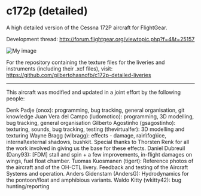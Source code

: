 c172p (detailed)
================

A high detailed version of the Cessna 172P aircraft for FlightGear.

Development thread: http://forum.flightgear.org/viewtopic.php?f=4&t=25157

![My image](http://s23.postimg.org/6cuditurf/project.png)

For the repository containing the texture files for the liveries and instruments (including their .xcf files), visit: https://github.com/gilbertohasnofb/c172p-detailed-liveries

---

This aircraft was modified and updated in a joint effort by the following people:

Denk Padje (onox): programming, bug tracking, general organisation, git knowledge
Juan Vera del Campo (ludomotico): programming, 3D modelling, bug tracking, general organisation
Gilberto Agostinho (gsagostinho): texturing, sounds, bug tracking, testing
(thevirtualfer): 3D modelling and texturing
Wayne Bragg (wlbragg): effects - damage, rain\fog\ice, internal\external shadows, bushkit. Special thanks to Thorsten Renk for all the work involved in giving us the base for these effects.
Daniel Dubreuil (Dany93): [FDM] stall and spin + a few improvements, in-flight damages on wings, fuel float chamber.
Tuomas Kuosmanen (tigert): Reference photos of the aircraft and of the OH-CTL livery. Feedback and testing of the Aircraft Systems and operation.
Anders Gidenstam (AndersG): Hydrodynamics for the pontoon/float and amphibious variants.
Waldo Kitty (wkitty42): bug hunting/reporting
